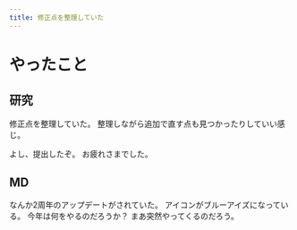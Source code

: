 ```yaml
---
title: 修正点を整理していた
---
```


# やったこと

## 研究

修正点を整理していた。
整理しながら追加で直す点も見つかったりしていい感じ。

よし、提出したぞ。
お疲れさまでした。

## MD

なんか2周年のアップデートがされていた。
アイコンがブルーアイズになっている。
今年は何をやるのだろうか？
まあ突然やってくるのだろう。
